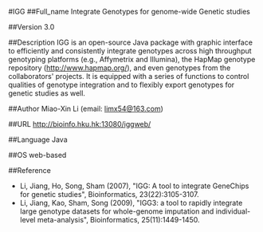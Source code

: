 #IGG
##Full_name
Integrate Genotypes for genome-wide Genetic studies

##Version
3.0

##Description
IGG is an open-source Java package with graphic interface to efficiently and consistently integrate genotypes across high throughput genotyping platforms (e.g., Affymetrix and Illumina), the HapMap genotype repository (http://www.hapmap.org/), and even genotypes from the collaborators' projects. It is equipped with a series of functions to control qualities of genotype integration and to flexibly export genotypes for genetic studies as well.

##Author
Miao-Xin Li (email: limx54@163.com)

##URL
http://bioinfo.hku.hk:13080/iggweb/

##Language
Java

##OS
web-based

##Reference
* Li, Jiang, Ho, Song, Sham (2007), "IGG: A tool to integrate GeneChips for genetic studies", Bioinformatics, 23(22):3105-3107.
* Li, Jiang, Kao, Sham, Song (2009), "IGG3: a tool to rapidly integrate large genotype datasets for whole-genome imputation and individual-level meta-analysis", Bioinformatics, 25(11):1449-1450.

